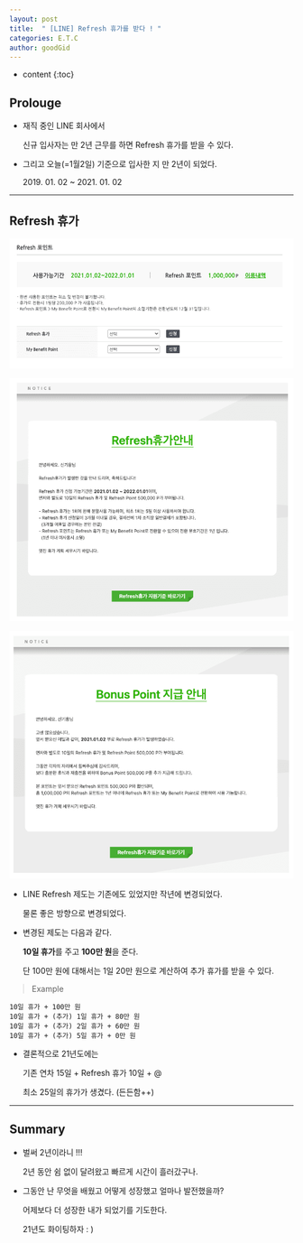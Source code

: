 ```yaml
---
layout: post
title:  " [LINE] Refresh 휴가를 받다 ! "
categories: E.T.C
author: goodGid
---
```

* content
{:toc}

## Prolouge

* 재직 중인 LINE 회사에서

  신규 입사자는 만 2년 근무를 하면 Refresh 휴가를 받을 수 있다.

* 그리고 오늘(=1월2일) 기준으로 입사한 지 만 2년이 되었다.

  <p>2019. 01. 02 ~ 2021. 01. 02</p>




---


## Refresh 휴가

![](/assets/img/posts/LINE-Refresh-Welfare_1.png)

![](/assets/img/posts/LINE-Refresh-Welfare_2.png)

![](/assets/img/posts/LINE-Refresh-Welfare_3.png)

* LINE Refresh 제도는 기존에도 있었지만 작년에 변경되었다. 

  물론 좋은 방향으로 변경되었다.

* 변경된 제도는 다음과 같다.

  **10일 휴가**를 주고 **100만 원**을 준다.

  단 100만 원에 대해서는 1일 20만 원으로 계산하여 추가 휴가를 받을 수 있다.

> Example

```
10일 휴가 + 100만 원
10일 휴가 + (추가) 1일 휴가 + 80만 원
10일 휴가 + (추가) 2일 휴가 + 60만 원
10일 휴가 + (추가) 5일 휴가 + 0만 원
```

* 결론적으로 21년도에는

  기존 연차 15일 + Refresh 휴가 10일 + @

  최소 25일의 휴가가 생겼다. (든든함++)
  

---

## Summary

* 벌써 2년이라니 !!! 

  2년 동안 쉼 없이 달려왔고 빠르게 시간이 흘러갔구나.

* 그동안 난 무엇을 배웠고 어떻게 성장했고 얼마나 발전했을까?

  어제보다 더 성장한 내가 되었기를 기도한다.

  21년도 화이팅하자 : )
